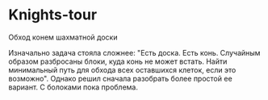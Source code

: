 # Knights-tour
Обход конем шахматной доски

Изначально задача стояла сложнее: "Есть доска. Есть конь. Случайным образом разбросаны блоки, куда конь не может встать. Найти минимальный путь для обхода всех оставшихся клеток, если это возможно". Однако решил сначала разобрать более простой ее вариант. С болоками пока проблема.
